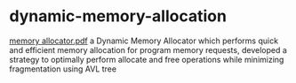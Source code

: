# dynamic-memory-allocation
[memory allocator.pdf](https://github.com/priyanshusharma314/dynamic-memory-allocation/files/10149093/memory.allocator.pdf)
a Dynamic Memory Allocator which performs quick and efficient memory allocation for program memory requests, developed a strategy to optimally perform allocate and free operations while minimizing fragmentation using AVL tree
